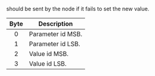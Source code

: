 should be sent by the node if it fails to set the new value.


 | Byte | Description | 
 | :----: | ----------- | 
 | 0    | Parameter id MSB. | 
 | 1    | Parameter id LSB. |
 | 2    | Value id MSB. | 
 | 3    | Value id LSB. |
